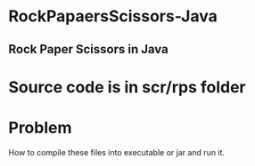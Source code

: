 # RockPapaersScissors-Java
## Rock Paper Scissors in Java
# Source code is in scr/rps folder
# Problem 
How to compile these files into executable or jar and run it.
